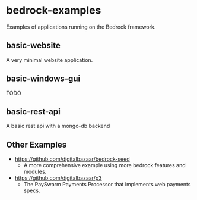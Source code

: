 # bedrock-examples

Examples of applications running on the Bedrock framework.

## basic-website

A very minimal website application.

## basic-windows-gui

TODO

## basic-rest-api

A basic rest api with a mongo-db backend


## Other Examples

- https://github.com/digitalbazaar/bedrock-seed
  - A more comprehensive example using more bedrock features and modules.
- https://github.com/digitalbazaar/p3
  - The PaySwarm Payments Processor that implements web payments specs.
